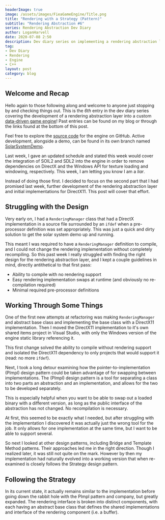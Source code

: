 ```yaml
---
headerImage: true
image: /assets/images/FieaGameEngine/Title.png
title: "Rendering with a Strategy (Pattern)"
subtitle: "Rendering Abstraction #6"
series: Rendering Abstraction Dev Diary
author: LoganHarvell
date: 2020-07-08 2:50
description: Dev diary series on implementing a rendering abstraction layer within a custom game engine.
tag:
- Dev Diary
- Rendering
- Engine
- C++
layout: post
category: blog
---
```


## Welcome and Recap

Hello again to those following along and welcome to anyone just stopping by and checking things out. This is the *6th* entry in the dev diary series covering the development of a rendering abstraction layer into a custom [data-driven game engine](/fiea-game-engine)! Past entries can be found on my blog or through the links found at the bottom of this post.

Feel free to explore the [source code](https://github.com/LoganTHarvell/FieaGameEngine) for the engine on GitHub. Active development, alongside a demo, can be found in its own branch named [SolarSystemDemo](https://github.com/LoganTHarvell/FieaGameEngine/tree/SolarSystemDemo).

Last week, I gave an updated schedule and stated this week would cover the integration of SOIL2 and SDL2 into the engine in order to remove dependencies on DirectX and the Windows API for texture loading and windowing, respectively. This week, I am letting you know I am a *liar*.

Instead of doing those first. I decided to focus on the second part that I had promised last week, further development of the rendering abstraction layer and initial implementations for DirectX11. This post will cover that effort.

## Struggling with the Design

Very early on, I had a `RenderingManager` class that had a DirectX implementation in a source file surrounded by an `ifdef` when a pre-processor definition was set appropriately. This was just a quick and dirty solution to get the solar system demo up and running.

This meant I was required to have a `RenderingManager` definition to compile, and I could not change the rendering implementation without completely recompiling. So this past week I really struggled with finding the right design for the rendering abstraction layer, and I kept a couple guidelines in mind, directly antithetical to that first pass:

- Ability to compile with no rendering support
- Easy rendering implementation swaps at runtime (and obviously no re-compilation required)
- Minimal required pre-processor definitions

## Working Through Some Things

One of the first new attempts at refactoring was making `RenderingManager` and abstract base class and implementing the base class with a DirectX11 implementation. Then I moved the DirectX11 implementation to it's own shared items project in Visual Studio, with only the Windows version of the engine static library referencing it.

This first change solved the ability to compile without rendering support and isolated the DirectX11 dependency to only projects that would support it (read: no more `ifdef`).

Next, I took a long detour examining how the pointer-to-implementation (PImpl) design pattern could be taken advantage of for swapping between implementations. The (PImpl) design pattern is a tool for separating a class into two parts an abstraction and an implementation, and allows for the two to be developed separately.

This is especially helpful when you want to be able to swap out a loaded binary with a different version, as long as the public interface of the abstraction has not changed. No recompilation is necessary.

At first, this seemed to be exactly what I needed, but after struggling with the implementation I discovered it was actually just the wrong tool for the job. It only allows for one implementation at the same time, but I want to be able to support several.

So next I looked at other design patterns, including Bridge and Template Method patterns. Their approaches led me in the right direction. Though I realized later, it was still not quite on the mark. However by then my implementation had naturally evolved into a working version that when re-examined is closely follows the Strategy design pattern.

## Following the Strategy

In its current state, it actually remains similar to the implementation before going down the rabbit hole with the PImpl pattern and company, but greatly expanded. The rendering interface is broken into distinct components, with each having an abstract base class that defines the shared implementations and interface of the rendering component (i.e. a buffer).
